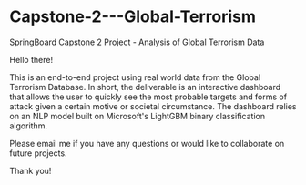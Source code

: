 # Capstone-2---Global-Terrorism
 SpringBoard Capstone 2 Project - Analysis of Global Terrorism Data

 Hello there!

 This is an end-to-end project using real world data from the Global Terrorism Database. 
 In short, the deliverable is an interactive dashboard that allows the user to quickly see the most probable targets and forms of attack given a certain motive or societal circumstance. 
 The dashboard relies on an NLP model built on Microsoft's LightGBM binary classification algorithm. 

 Please email me if you have any questions or would like to collaborate on future projects.

 Thank you!
